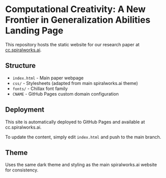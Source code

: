 # Computational Creativity: A New Frontier in Generalization Abilities Landing Page

This repository hosts the static website for our research paper at [cc.spiralworks.ai](https://cc.spiralworks.ai).

## Structure

- `index.html` - Main paper webpage
- `css/` - Stylesheets (adapted from main spiralworks.ai theme)
- `fonts/` - Chillax font family
- `CNAME` - GitHub Pages custom domain configuration

## Deployment

This site is automatically deployed to GitHub Pages and available at cc.spiralworks.ai.

To update the content, simply edit `index.html` and push to the main branch.

## Theme

Uses the same dark theme and styling as the main spiralworks.ai website for consistency.
